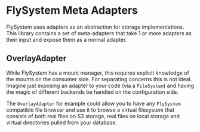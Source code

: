 # FlySystem Meta Adapters
FlySystem uses adapters as an abstraction for storage implementations.
This library contains a set of meta-adapters that take 1 or more adapters as their input and expose them as a normal adapter.

## OverlayAdapter

While FlySystem has a mount manager, this requires explicit knowledge of the mounts on the consumer side. For separating
concerns this is not ideal.
Imagine just exposing an adapter to your code (via a `FileSystem`) and having the magic of different backends be handled
on the configuration side.

The `OverlayAdapter` for example could allow you to have any `FlySystem` compatible file browser and use it to browse a virtual filesystem 
that consists of both real files on S3 storage, real files on local storage and virtual directories pulled from your database.
